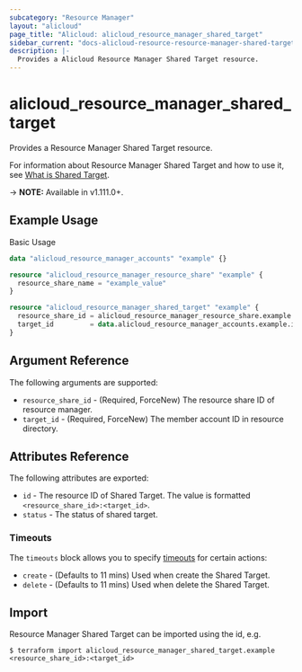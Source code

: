 ```yaml
---
subcategory: "Resource Manager"
layout: "alicloud"
page_title: "Alicloud: alicloud_resource_manager_shared_target"
sidebar_current: "docs-alicloud-resource-resource-manager-shared-target"
description: |-
  Provides a Alicloud Resource Manager Shared Target resource.
---
```


# alicloud\_resource\_manager\_shared\_target

Provides a Resource Manager Shared Target resource.

For information about Resource Manager Shared Target and how to use it, see [What is Shared Target](https://www.alibabacloud.com/help/en/doc-detail/94475.htm).

-> **NOTE:** Available in v1.111.0+.

## Example Usage

Basic Usage

```terraform
data "alicloud_resource_manager_accounts" "example" {}

resource "alicloud_resource_manager_resource_share" "example" {
  resource_share_name = "example_value"
}

resource "alicloud_resource_manager_shared_target" "example" {
  resource_share_id = alicloud_resource_manager_resource_share.example.resource_share_id
  target_id         = data.alicloud_resource_manager_accounts.example.ids.0
}

```

## Argument Reference

The following arguments are supported:

* `resource_share_id` - (Required, ForceNew) The resource share ID of resource manager.
* `target_id` - (Required, ForceNew) The member account ID in resource directory.

## Attributes Reference

The following attributes are exported:

* `id` - The resource ID of Shared Target. The value is formatted `<resource_share_id>:<target_id>`.
* `status` - The status of shared target.

### Timeouts

The `timeouts` block allows you to specify [timeouts](https://www.terraform.io/docs/configuration-0-11/resources.html#timeouts) for certain actions:

* `create` - (Defaults to 11 mins) Used when create the Shared Target.
* `delete` - (Defaults to 11 mins) Used when delete the Shared Target.

## Import

Resource Manager Shared Target can be imported using the id, e.g.

```
$ terraform import alicloud_resource_manager_shared_target.example <resource_share_id>:<target_id>
```